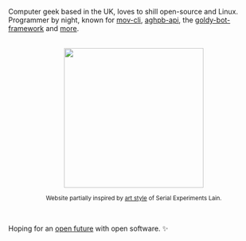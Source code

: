 Computer geek based in the UK, loves to shill open-source and Linux. Programmer by night, known for [mov-cli](https://github.com/mov-cli/mov-cli), [aghpb-api](https://github.com/THEGOLDENPRO/aghpb_api), the [goldy-bot-framework](https://github.com/Goldy-Bot/Goldy-Bot-Framework) and [more](#projects-div).

<br>

<div align="center">

  <img src="./lain.jpg" width="280px">

  <sub>Website partially inspired by <u>art style</u> of Serial Experiments Lain.</sub>

</div>

<br>

Hoping for an [open future](https://www.gnu.org/philosophy/free-sw.en.html) with open software. ✨